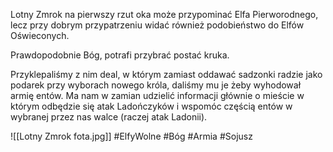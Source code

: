 Lotny Zmrok na pierwszy rzut oka może przypominać Elfa Pierworodnego, lecz przy dobrym przypatrzeniu widać również podobieństwo do Elfów Oświeconych.

Prawdopodobnie Bóg, potrafi przybrać postać kruka.

Przyklepaliśmy z nim deal, w którym zamiast oddawać sadzonki radzie jako podarek przy wyborach nowego króla, daliśmy mu je żeby wyhodował armię entów. Ma nam w zamian udzielić informacji głównie o mieście w którym odbędzie się atak Ladończyków i wspomóc częścią entów w wybranej przez nas walce (raczej atak Ladonii).

![[Lotny Zmrok fota.jpg]]
#ElfyWolne #Bóg #Armia #Sojusz
